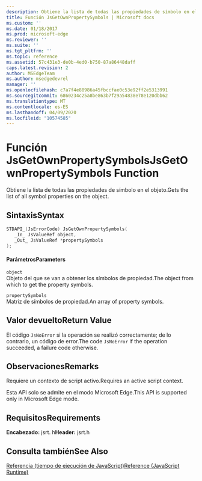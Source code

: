 ```yaml
---
description: Obtiene la lista de todas las propiedades de símbolo en el objeto.
title: Función JsGetOwnPropertySymbols | Microsoft docs
ms.custom: ''
ms.date: 01/18/2017
ms.prod: microsoft-edge
ms.reviewer: ''
ms.suite: ''
ms.tgt_pltfrm: ''
ms.topic: reference
ms.assetid: 57c431e3-de0b-4ed0-b750-87a86448daff
caps.latest.revision: 2
author: MSEdgeTeam
ms.author: msedgedevrel
manager: ''
ms.openlocfilehash: c7a7f4e88986a45fbccfae0c53e92ff2e5313991
ms.sourcegitcommit: 6860234c25a8be863b7f29a54838e78e120dbb62
ms.translationtype: MT
ms.contentlocale: es-ES
ms.lasthandoff: 04/09/2020
ms.locfileid: "10574585"
---
```

# <span data-ttu-id="7546a-103">Función JsGetOwnPropertySymbols</span><span class="sxs-lookup"><span data-stu-id="7546a-103">JsGetOwnPropertySymbols Function</span></span>
<span data-ttu-id="7546a-104">Obtiene la lista de todas las propiedades de símbolo en el objeto.</span><span class="sxs-lookup"><span data-stu-id="7546a-104">Gets the list of all symbol properties on the object.</span></span>  
  
## <span data-ttu-id="7546a-105">Sintaxis</span><span class="sxs-lookup"><span data-stu-id="7546a-105">Syntax</span></span>  
  
```cpp  
STDAPI_(JsErrorCode) JsGetOwnPropertySymbols(  
   _In_ JsValueRef object,  
   _Out_ JsValueRef *propertySymbols  
);  
```  
  
#### <span data-ttu-id="7546a-106">Parámetros</span><span class="sxs-lookup"><span data-stu-id="7546a-106">Parameters</span></span>  
 `object`  
 <span data-ttu-id="7546a-107">Objeto del que se van a obtener los símbolos de propiedad.</span><span class="sxs-lookup"><span data-stu-id="7546a-107">The object from which to get the property symbols.</span></span>  
  
 `propertySymbols`  
 <span data-ttu-id="7546a-108">Matriz de símbolos de propiedad.</span><span class="sxs-lookup"><span data-stu-id="7546a-108">An array of property symbols.</span></span>  
  
## <span data-ttu-id="7546a-109">Valor devuelto</span><span class="sxs-lookup"><span data-stu-id="7546a-109">Return Value</span></span>  
 <span data-ttu-id="7546a-110">El código `JsNoError` si la operación se realizó correctamente; de lo contrario, un código de error.</span><span class="sxs-lookup"><span data-stu-id="7546a-110">The code `JsNoError` if the operation succeeded, a failure code otherwise.</span></span>  
  
## <span data-ttu-id="7546a-111">Observaciones</span><span class="sxs-lookup"><span data-stu-id="7546a-111">Remarks</span></span>  
 <span data-ttu-id="7546a-112">Requiere un contexto de script activo.</span><span class="sxs-lookup"><span data-stu-id="7546a-112">Requires an active script context.</span></span>  
  
 <span data-ttu-id="7546a-113">Esta API solo se admite en el modo Microsoft Edge.</span><span class="sxs-lookup"><span data-stu-id="7546a-113">This API is supported only in Microsoft Edge mode.</span></span>  
  
## <span data-ttu-id="7546a-114">Requisitos</span><span class="sxs-lookup"><span data-stu-id="7546a-114">Requirements</span></span>  
 <span data-ttu-id="7546a-115">**Encabezado:** jsrt. h</span><span class="sxs-lookup"><span data-stu-id="7546a-115">**Header:** jsrt.h</span></span>  
  
## <span data-ttu-id="7546a-116">Consulta también</span><span class="sxs-lookup"><span data-stu-id="7546a-116">See Also</span></span>  
 [<span data-ttu-id="7546a-117">Referencia (tiempo de ejecución de JavaScript)</span><span class="sxs-lookup"><span data-stu-id="7546a-117">Reference (JavaScript Runtime)</span></span>](../chakra-hosting/reference-javascript-runtime.md)